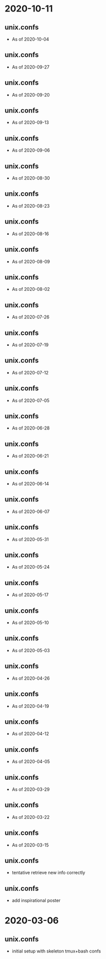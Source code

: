 # 2020-10-11


## unix.confs
+ As of 2020-10-04


## unix.confs
+ As of 2020-09-27


## unix.confs
+ As of 2020-09-20


## unix.confs
+ As of 2020-09-13


## unix.confs
+ As of 2020-09-06


## unix.confs
+ As of 2020-08-30


## unix.confs
+ As of 2020-08-23


## unix.confs
+ As of 2020-08-16


## unix.confs
+ As of 2020-08-09


## unix.confs
+ As of 2020-08-02


## unix.confs
+ As of 2020-07-26


## unix.confs
+ As of 2020-07-19


## unix.confs
+ As of 2020-07-12


## unix.confs
+ As of 2020-07-05


## unix.confs
+ As of 2020-06-28


## unix.confs
+ As of 2020-06-21


## unix.confs
+ As of 2020-06-14


## unix.confs
+ As of 2020-06-07


## unix.confs
+ As of 2020-05-31


## unix.confs
+ As of 2020-05-24


## unix.confs
+ As of 2020-05-17


## unix.confs
+ As of 2020-05-10


## unix.confs
+ As of 2020-05-03


## unix.confs
+ As of 2020-04-26


## unix.confs
+ As of 2020-04-19


## unix.confs
+ As of 2020-04-12


## unix.confs
+ As of 2020-04-05


## unix.confs
+ As of 2020-03-29


## unix.confs
+ As of 2020-03-22


## unix.confs
+ As of 2020-03-15


## unix.confs
+ tentative retrieve new info correctly


## unix.confs
+ add inspirational poster


# 2020-03-06
## unix.confs
+ initial setup with skeleton tmux+bash confs

